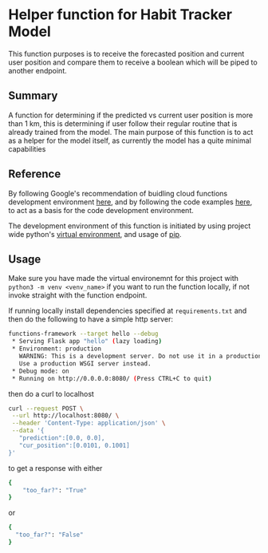 # Helper function for Habit Tracker Model

This function purposes is to receive the forecasted position and current user position and compare them to receive a boolean which will be piped to another endpoint.

## Summary

A function for determining if the predicted vs current user position is more than 1 km, this is determining if user follow their regular routine that is already trained from the model. The main purpose of this function is to act as a helper for the model itself, as currently the model has a quite minimal capabilities

## Reference

By following Google's recommendation of buidling cloud functions development environment [here](https://cloud.google.com/functions/docs/running/overview), and by following the code examples [here](https://cloud.google.com/functions/docs/calling/http#functions-calling-http-nodejs), to act as a basis for the code development environment.

The development environment of this function is initiated by using project wide python's [virtual environment](https://docs.python.org/3/library/venv.html#:~:text=A%20virtual%20environment%20is%20a,part%20of%20your%20operating%20system.), and usage of [pip](https://pypi.org/project/pip/).

## Usage

Make sure you have made the virtual environemnt for this project with `python3 -m venv <venv_name>` if you want to run the function locally, if not invoke straight with the function endpoint.

If running locally install dependencies specified at `requirements.txt` and then do the following to have a simple http server:

```bash
functions-framework --target hello --debug
 * Serving Flask app "hello" (lazy loading)
 * Environment: production
   WARNING: This is a development server. Do not use it in a production deployment.
   Use a production WSGI server instead.
 * Debug mode: on
 * Running on http://0.0.0.0:8080/ (Press CTRL+C to quit)
 ```

 then do a curl to localhost

 ```bash
 curl --request POST \
  --url http://localhost:8080/ \
  --header 'Content-Type: application/json' \
  --data '{
	"prediction":[0.0, 0.0],
	"cur_position":[0.0101, 0.1001]
}'
```

to get a response with either

```bash
{
	"too_far?": "True"
}
```

or

```bash
{
  "too_far?": "False"
}
```